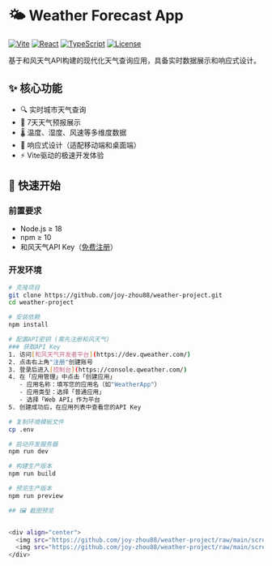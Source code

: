 # 🌤️ Weather Forecast App

[![Vite](https://img.shields.io/badge/Vite-4.4.0-646CFF?logo=vite)](https://vitejs.dev/)
[![React](https://img.shields.io/badge/React-18.2-61DAFB?logo=react)](https://reactjs.org/)
[![TypeScript](https://img.shields.io/badge/TypeScript-5.0-3178C6?logo=typescript)](https://www.typescriptlang.org/)
[![License](https://img.shields.io/github/license/joy-zhou88/weather-project)](LICENSE)

基于和风天气API构建的现代化天气查询应用，具备实时数据展示和响应式设计。


## ✨ 核心功能

- 🔍 实时城市天气查询
- 📅 7天天气预报展示
- 🌡️ 温度、湿度、风速等多维度数据
- 📱 响应式设计（适配移动端和桌面端）
- ⚡ Vite驱动的极速开发体验

## 🚀 快速开始

### 前置要求
- Node.js ≥ 18
- npm ≥ 10
- 和风天气API Key（[免费注册](https://dev.qweather.com/)）

### 开发环境

```bash
# 克隆项目
git clone https://github.com/joy-zhou88/weather-project.git
cd weather-project

# 安装依赖
npm install

# 配置API密钥 (需先注册和风天气)
### 获取API Key
1. 访问[和风天气开发者平台](https://dev.qweather.com/)
2. 点击右上角"注册"创建账号
3. 登录后进入[控制台](https://console.qweather.com/)
4. 在「应用管理」中点击「创建应用」
   - 应用名称：填写您的应用名（如"WeatherApp"）
   - 应用类型：选择「普通应用」
   - 选择「Web API」作为平台
5. 创建成功后，在应用列表中查看您的API Key

# 复制环境模板文件
cp .env

# 启动开发服务器
npm run dev

# 构建生产版本
npm run build

# 预览生产版本
npm run preview

## 🖼️ 截图预览


<div align="center">
  <img src="https://github.com/joy-zhou88/weather-project/raw/main/screenshots/desktop.png" width="45%">
  <img src="https://github.com/joy-zhou88/weather-project/raw/main/screenshots/mobile.png" width="45%">
</div>